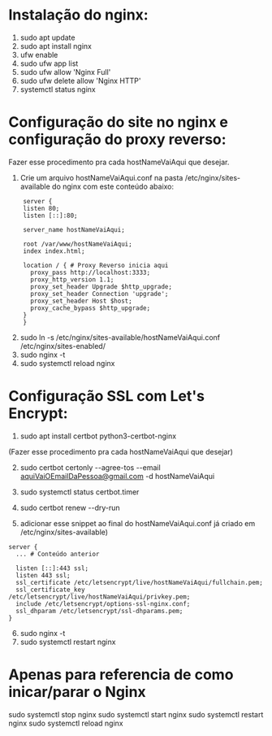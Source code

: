 # Instalação do nginx:
  1. sudo apt update
  2. sudo apt install nginx
  3. ufw enable
  4. sudo ufw app list
  5. sudo ufw allow 'Nginx Full'
  6. sudo ufw delete allow 'Nginx HTTP'
  7. systemctl status nginx

# Configuração do site no nginx e configuração do proxy reverso:
  Fazer esse procedimento pra cada hostNameVaiAqui que desejar. 
  
  1. Crie um arquivo hostNameVaiAqui.conf na pasta /etc/nginx/sites-available do nginx com este conteúdo abaixo:

```
	server {
    listen 80;
    listen [::]:80;

    server_name hostNameVaiAqui;

    root /var/www/hostNameVaiAqui;
    index index.html;

    location / { # Proxy Reverso inicia aqui
      proxy_pass http://localhost:3333;
      proxy_http_version 1.1;
      proxy_set_header Upgrade $http_upgrade;
      proxy_set_header Connection 'upgrade';
      proxy_set_header Host $host;
      proxy_cache_bypass $http_upgrade;
    }
	}
```

  2. sudo ln -s /etc/nginx/sites-available/hostNameVaiAqui.conf /etc/nginx/sites-enabled/
  4. sudo nginx -t
  5. sudo systemctl reload nginx


# Configuração SSL com Let's Encrypt: 
  1. sudo apt install certbot python3-certbot-nginx
  
  (Fazer esse procedimento pra cada hostNameVaiAqui que desejar)

  2. sudo certbot certonly --agree-tos --email aquiVaiOEmailDaPessoa@gmail.com -d hostNameVaiAqui
  3. sudo systemctl status certbot.timer
  4. sudo certbot renew --dry-run

  5. adicionar esse snippet ao final do hostNameVaiAqui.conf já criado em /etc/nginx/sites-available)

  ```
  server {
    ... # Conteúdo anterior

    listen [::]:443 ssl;
    listen 443 ssl;
    ssl_certificate /etc/letsencrypt/live/hostNameVaiAqui/fullchain.pem; 
    ssl_certificate_key /etc/letsencrypt/live/hostNameVaiAqui/privkey.pem;
    include /etc/letsencrypt/options-ssl-nginx.conf;
    ssl_dhparam /etc/letsencrypt/ssl-dhparams.pem; 
  }
  ```

  6. sudo nginx -t
  7. sudo systemctl restart nginx

# Apenas para referencia de como inicar/parar o Nginx
  sudo systemctl stop nginx
  sudo systemctl start nginx
  sudo systemctl restart nginx
  sudo systemctl reload nginx